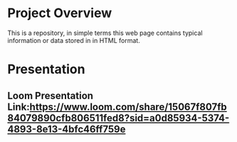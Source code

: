 # Project Overview
<p> This is a repository, in simple terms this web page contains typical information or data stored in in HTML format.</p>


# Presentation

## Loom Presentation Link:https://www.loom.com/share/15067f807fb84079890cfb806511fed8?sid=a0d85934-5374-4893-8e13-4bfc46ff759e
